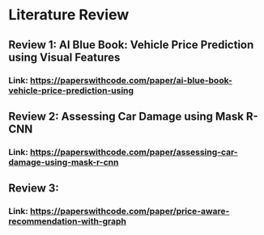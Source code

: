# Literature Review

## Review 1: AI Blue Book: Vehicle Price Prediction using Visual Features
### Link: https://paperswithcode.com/paper/ai-blue-book-vehicle-price-prediction-using

## Review 2: Assessing Car Damage using Mask R-CNN
### Link: https://paperswithcode.com/paper/assessing-car-damage-using-mask-r-cnn

## Review 3:
### Link: https://paperswithcode.com/paper/price-aware-recommendation-with-graph
